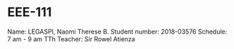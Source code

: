 # EEE-111

Name: LEGASPI, Naomi Therese B.
Student number: 2018-03576
Schedule: 7 am - 9 am TTh
Teacher: Sir Rowel Atienza
